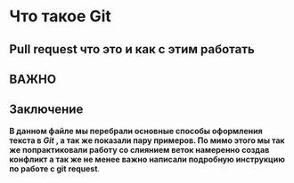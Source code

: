 # Что такое Git 
## Pull request что это и как с этим работать
## ВАЖНО
## Заключение
__В данном файле мы перебрали основные способы оформления текста в *Git* , а так же показали пару примеров. По мимо этого мы так же попрактиковали работу со слиянием веток намеренно создав конфликт а так же не менее важно написали подробную инструкцию по работе с git request__.
